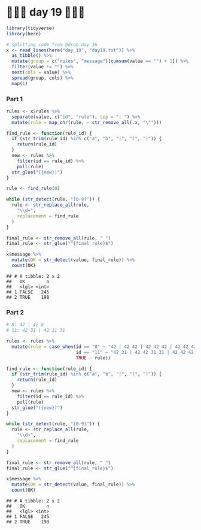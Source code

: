 🎄🎄🎄 day 19 🎄🎄🎄
================

``` r
library(tidyverse)
library(here)

# splitting code from @drob day 16
x <- read_lines(here("day_19", "day19.txt")) %>% 
  as_tibble() %>% 
  mutate(group = c("rules", "message")[cumsum(value == "") + 1]) %>% 
  filter(value != "") %>% 
  nest(cols = value) %>% 
  spread(group, cols) %>% 
  map(1)
```

### Part 1

``` r
rules <- x$rules %>%
  separate(value, c("id", "rule"), sep = ": ") %>%
  mutate(rule = map_chr(rule, ~ str_remove_all(.x, "\"")))

find_rule <- function(rule_id) {
  if (str_trim(rule_id) %in% c("a", "b", "|", "(", ")")) {
    return(rule_id)
  }
  new <- rules %>%
    filter(id == rule_id) %>%
    pull(rule)
  str_glue("({new})")
}

rule <- find_rule(0)

while (str_detect(rule, "[0-9]")) {
  rule <- str_replace_all(rule,
    "\\d+",
    replacement = find_rule
  )
}

final_rule <- str_remove_all(rule, " ") 
final_rule <- str_glue("^{final_rule}$")

x$message %>%
  mutate(OK = str_detect(value, final_rule)) %>% 
  count(OK)
```

    ## # A tibble: 2 x 2
    ##   OK        n
    ##   <lgl> <int>
    ## 1 FALSE   245
    ## 2 TRUE    198

### Part 2

``` r
# 8: 42 | 42 8
# 11: 42 31 | 42 11 31

rules <- rules %>%
  mutate(rule = case_when(id == "8" ~ "42 | 42 42 | 42 42 42 | 42 42 42 42 | 42 42 42 42 42 ",
                          id == "11" ~ "42 31 | 42 42 31 31 | 42 42 42 31 31 31 | 42 42 42 42 31 31 31 31",
                          TRUE ~ rule))

find_rule <- function(rule_id) {
  if (str_trim(rule_id) %in% c("a", "b", "|", "(", ")")) {
    return(rule_id)
  }
  new <- rules %>%
    filter(id == rule_id) %>%
    pull(rule)
  str_glue("({new})")
}

while (str_detect(rule, "[0-9]")) {
  rule <- str_replace_all(rule,
    "\\d+",
    replacement = find_rule
  )
}

final_rule <- str_remove_all(rule, " ") 
final_rule <- str_glue("^{final_rule}$")

x$message %>%
  mutate(OK = str_detect(value, final_rule)) %>% 
  count(OK)
```

    ## # A tibble: 2 x 2
    ##   OK        n
    ##   <lgl> <int>
    ## 1 FALSE   245
    ## 2 TRUE    198
